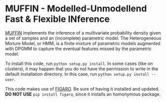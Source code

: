 # MUFFIN - Modelled-Unmodellend Fast & Flexible INference

[MUFFIN](https://github.com/sterinaldi/MUFFIN) implements the inference of a multivariate probability density given a set of samples and an (incomplete) parametric model.
The Heterogeneous Mixture Model, or HMM, is a finite mixture of parametric models augmented with DPGMM to capture the eventual features missed by the parametric model.

To install this code, run `python setup.py install`. In some cases (like on clusters), it may happen that you do not have the permission to write in the default installation directory. In this case, run `python setup.py install --user`.

This code makes use of [FIGARO](https://github.com/sterinaldi/FIGARO). Be sure of having it installed and updated. **DO NOT USE** `pip install figaro`, since it installs an homonymous package.
